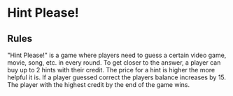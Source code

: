 # Hint Please!
## Rules
"Hint Please!" is a game where players need to guess a certain video game, movie, song, etc. in every round.
To get closer to the answer, a player can buy up to 2 hints with their credit.
The price for a hint is higher the more helpful it is.
If a player guessed correct the players balance increases by 15.
The player with the highest credit by the end of the game wins.
